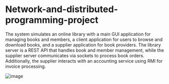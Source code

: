 # Network-and-distributed-programming-project

The system simulates an online library with a main GUI application for managing books and members, a client application for users to browse and download books, and a supplier application for book providers. The library server is a REST API that handles book and member management, while the supplier server communicates via sockets to process book orders. Additionally, the supplier interacts with an accounting service using RMI for invoice processing.

![image](https://github.com/user-attachments/assets/37425310-e44e-488e-9263-3c6bfe6db928)
